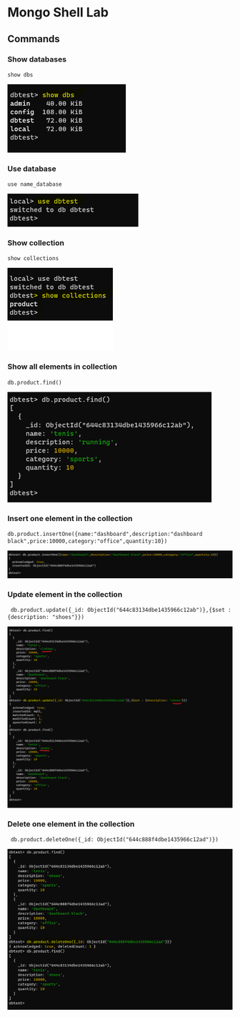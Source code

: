 # Mongo Shell Lab


## Commands

### Show databases
```
show dbs
```
<img src="/clase4/mongodb/assets/show_databses.png"/>


### Use database
```
use name_database
```
<img src="/clase4/mongodb/assets/use_database.png"/>


### Show collection
```
show collections
```
<img src="/clase4/mongodb/assets/show_collections.png"/>


### Show all elements in collection
```
db.product.find()
```
<img src="/clase4/mongodb/assets/find_all_items_collection.png"/>


### Insert one element in the collection
```
db.product.insertOne({name:"dashboard",description:"dashboard black",price:10000,category:"office",quantity:10})
```
<img src="/clase4/mongodb/assets/insert_one_element.png"/>


### Update element in the collection
```
 db.product.update({_id: ObjectId("644c83134dbe1435966c12ab")},{$set : {description: "shoes"}})
```
<img src="/clase4/mongodb/assets/update_element.png"/>


### Delete one element in the collection
```
 db.product.deleteOne({_id: ObjectId("644c888f4dbe1435966c12ad")})
```
<img src="/clase4/mongodb/assets/delete_one_element.png"/>
